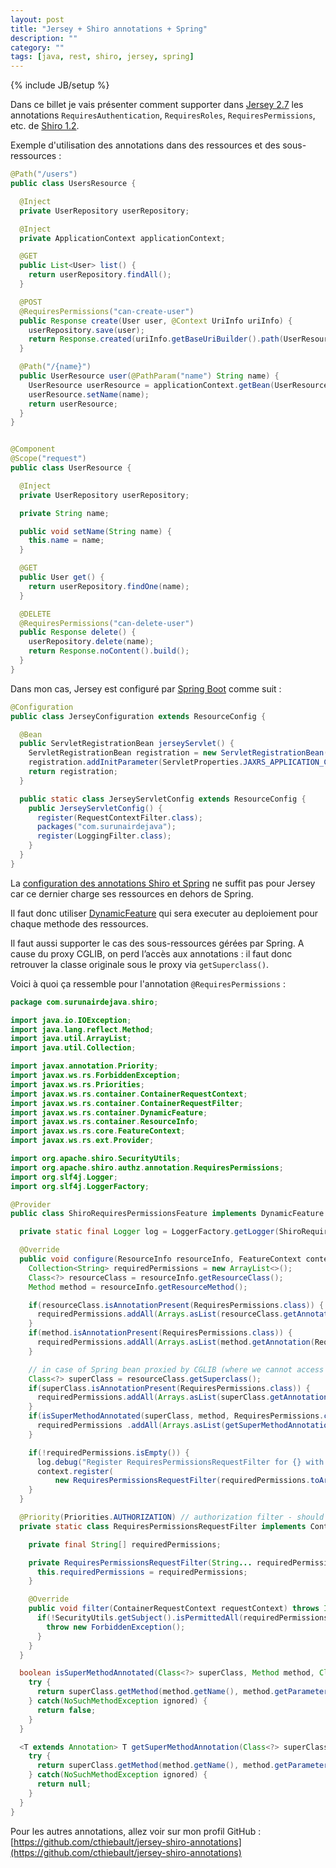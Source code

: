 ```yaml
---
layout: post
title: "Jersey + Shiro annotations + Spring"
description: ""
category: ""
tags: [java, rest, shiro, jersey, spring]
---
```

{% include JB/setup %}


Dans ce billet je vais présenter comment supporter dans [Jersey 2.7](https://jersey.java.net) les annotations `RequiresAuthentication`, `RequiresRoles`, `RequiresPermissions`, etc. de [Shiro 1.2](http://shiro.apache.org).

<!-- more -->

Exemple d'utilisation des annotations dans des ressources et des sous-ressources :

```java
@Path("/users")
public class UsersResource {

  @Inject
  private UserRepository userRepository;

  @Inject
  private ApplicationContext applicationContext;

  @GET
  public List<User> list() {
    return userRepository.findAll();
  }

  @POST
  @RequiresPermissions("can-create-user")
  public Response create(User user, @Context UriInfo uriInfo) {
    userRepository.save(user);
    return Response.created(uriInfo.getBaseUriBuilder().path(UserResource.class).build(user.getName())).build();
  }

  @Path("/{name}")
  public UserResource user(@PathParam("name") String name) {
    UserResource userResource = applicationContext.getBean(UserResource.class);
    userResource.setName(name);
    return userResource;
  }
}


@Component
@Scope("request")
public class UserResource {

  @Inject
  private UserRepository userRepository;

  private String name;

  public void setName(String name) {
    this.name = name;
  }

  @GET
  public User get() {
    return userRepository.findOne(name);
  }

  @DELETE
  @RequiresPermissions("can-delete-user")
  public Response delete() {
    userRepository.delete(name);
    return Response.noContent().build();
  }
}

```

Dans mon cas, Jersey est configuré par [Spring Boot](http://projects.spring.io/spring-boot) comme suit :

```java
@Configuration
public class JerseyConfiguration extends ResourceConfig {

  @Bean
  public ServletRegistrationBean jerseyServlet() {
    ServletRegistrationBean registration = new ServletRegistrationBean(new ServletContainer(), "/ws/*");
    registration.addInitParameter(ServletProperties.JAXRS_APPLICATION_CLASS, JerseyServletConfig.class.getName());
    return registration;
  }

  public static class JerseyServletConfig extends ResourceConfig {
    public JerseyServletConfig() {
      register(RequestContextFilter.class);
      packages("com.surunairdejava");
      register(LoggingFilter.class);
    }
  }
}
```

La [configuration des annotations Shiro et Spring](https://shiro.apache.org/spring.html#Spring-EnablingShiroAnnotations) ne suffit pas pour Jersey car ce dernier charge ses ressources en dehors de Spring.

Il faut donc utiliser [DynamicFeature](https://jax-rs-spec.java.net/nonav/2.0/apidocs/javax/ws/rs/container/DynamicFeature.html) qui sera executer au deploiement pour chaque methode des ressources.

Il faut aussi supporter le cas des sous-ressources gérées par Spring. A cause du proxy CGLIB, on perd l’accès aux annotations : il faut donc retrouver la classe originale sous le proxy via `getSuperclass()`.

Voici à quoi ça ressemble pour l'annotation `@RequiresPermissions` : 


```java
package com.surunairdejava.shiro;

import java.io.IOException;
import java.lang.reflect.Method;
import java.util.ArrayList;
import java.util.Collection;

import javax.annotation.Priority;
import javax.ws.rs.ForbiddenException;
import javax.ws.rs.Priorities;
import javax.ws.rs.container.ContainerRequestContext;
import javax.ws.rs.container.ContainerRequestFilter;
import javax.ws.rs.container.DynamicFeature;
import javax.ws.rs.container.ResourceInfo;
import javax.ws.rs.core.FeatureContext;
import javax.ws.rs.ext.Provider;

import org.apache.shiro.SecurityUtils;
import org.apache.shiro.authz.annotation.RequiresPermissions;
import org.slf4j.Logger;
import org.slf4j.LoggerFactory;

@Provider
public class ShiroRequiresPermissionsFeature implements DynamicFeature {

  private static final Logger log = LoggerFactory.getLogger(ShiroRequiresPermissionsFeature.class);

  @Override
  public void configure(ResourceInfo resourceInfo, FeatureContext context) {
    Collection<String> requiredPermissions = new ArrayList<>();
    Class<?> resourceClass = resourceInfo.getResourceClass();
    Method method = resourceInfo.getResourceMethod();

    if(resourceClass.isAnnotationPresent(RequiresPermissions.class)) {
      requiredPermissions.addAll(Arrays.asList(resourceClass.getAnnotation(RequiresPermissions.class).value()));
    }
    if(method.isAnnotationPresent(RequiresPermissions.class)) {
      requiredPermissions.addAll(Arrays.asList(method.getAnnotation(RequiresPermissions.class).value()));
    }

    // in case of Spring bean proxied by CGLIB (where we cannot access annotations anymore)
    Class<?> superClass = resourceClass.getSuperclass();
    if(superClass.isAnnotationPresent(RequiresPermissions.class)) {
      requiredPermissions.addAll(Arrays.asList(superClass.getAnnotation(RequiresPermissions.class).value()));
    }
    if(isSuperMethodAnnotated(superClass, method, RequiresPermissions.class)) {
      requiredPermissions .addAll(Arrays.asList(getSuperMethodAnnotation(superClass, method, RequiresPermissions.class).value()));
    }

    if(!requiredPermissions.isEmpty()) {
      log.debug("Register RequiresPermissionsRequestFilter for {} with {}", resourceInfo, requiredPermissions);
      context.register(
          new RequiresPermissionsRequestFilter(requiredPermissions.toArray(new String[requiredPermissions.size()])));
    }
  }

  @Priority(Priorities.AUTHORIZATION) // authorization filter - should go after any authentication filters
  private static class RequiresPermissionsRequestFilter implements ContainerRequestFilter {

    private final String[] requiredPermissions;

    private RequiresPermissionsRequestFilter(String... requiredPermissions) {
      this.requiredPermissions = requiredPermissions;
    }

    @Override
    public void filter(ContainerRequestContext requestContext) throws IOException {
      if(!SecurityUtils.getSubject().isPermittedAll(requiredPermissions)) {
        throw new ForbiddenException();
      }
    }
  }

  boolean isSuperMethodAnnotated(Class<?> superClass, Method method, Class<? extends Annotation> annotationClass) {
    try {
      return superClass.getMethod(method.getName(), method.getParameterTypes()).isAnnotationPresent(annotationClass);
    } catch(NoSuchMethodException ignored) {
      return false;
    }
  }

  <T extends Annotation> T getSuperMethodAnnotation(Class<?> superClass, Method method, Class<T> annotationClass) {
    try {
      return superClass.getMethod(method.getName(), method.getParameterTypes()).getAnnotation(annotationClass);
    } catch(NoSuchMethodException ignored) {
      return null;
    }
  }
}
```

Pour les autres annotations, allez voir sur mon profil GitHub :
[https://github.com/cthiebault/jersey-shiro-annotations](https://github.com/cthiebault/jersey-shiro-annotations)